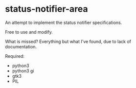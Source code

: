 # status-notifier-area
An attempt to implement the status notifier specifications.

Free to use and modify.

What is missed? Everything but what I've found, due to lack of documentation.

Required:
- python3
- python3 gi
- gtk3
- PIL
